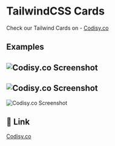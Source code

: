 # TailwindCSS Cards

Check our Tailwind Cards on - [Codisy.co](https://codisy.co/)


## Examples

![Codisy.co Screenshot](https://codisy.co/_next/image?url=https%3A%2F%2Fstorage.googleapis.com%2Fcodisy-5ced8.appspot.com%2FRuss%20Pate_d8141857-f2c0-46ce-98af-bbfa81990e77_Screenshot%202023-11-08%20235345-min.png&w=1920&q=100)
---
![Codisy.co Screenshot](https://codisy.co/_next/image?url=https%3A%2F%2Fstorage.googleapis.com%2Fcodisy-5ced8.appspot.com%2FTravis%20Williamson_8ceaa5e2-5ac3-463a-a156-d147730a8c08_Screenshot%202023-11-09%20at%2000-00-00%20CodePen%20-%20Pricing%20Table%20with%20Tailwind%20CSS-min.png&w=1920&q=100)
---
![Codisy.co Screenshot](https://codisy.co/_next/image?url=https%3A%2F%2Fstorage.googleapis.com%2Fcodisy-5ced8.appspot.com%2FCodepen%20Team_eb5061dc-d6e4-4383-8d73-57dc2b896a07_Screenshot%202023-10-16%20182014.png&w=1920&q=100)



## 🔗 Link
[Codisy.co](https://codisy.co/)
